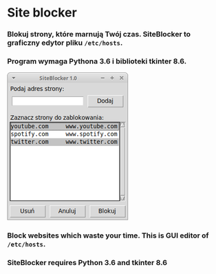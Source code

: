 # Site blocker
### Blokuj strony, które marnują Twój czas. SiteBlocker to graficzny edytor pliku `/etc/hosts`.
### Program wymaga Pythona 3.6 i biblioteki tkinter 8.6.
![SiteBlocker](SiteBlocker_GUI.png)


### Block websites which waste your time. This is GUI editor of `/etc/hosts`.
### SiteBlocker requires Python 3.6 and tkinter 8.6
